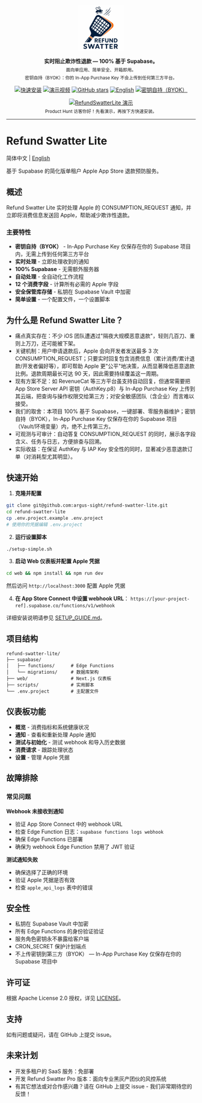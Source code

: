 <p align="center">
  <a href="#" title="Refund Swatter Lite">
    <img src="docs/assets/logo.png" width="120" alt="Refund Swatter Lite logo" />
  </a>
</p>

<p align="center">
  <b>实时阻止欺诈性退款 — 100% 基于 Supabase。</b>
  <br/>
  <sub>面向单应用、简单安全、开箱即用。</sub>
  <br/>
  <sub>密钥自持（BYOK）：你的 In-App Purchase Key 不会上传到任何第三方平台。</sub>
</p>

<p align="center">
  <a href="#快速开始"><img alt="快速安装" src="https://img.shields.io/badge/快速安装-setup--simple.sh-22c55e?logo=gnubash&logoColor=white"></a>
  <a href="https://www.youtube.com/watch?v=j-88H8j7btI&utm_source=producthunt&utm_medium=github&utm_campaign=readme_top" target="_blank"><img alt="演示视频" src="https://img.shields.io/badge/Demo-2%20分钟视频-ff0000?logo=youtube&logoColor=white"></a>
  <a href="https://github.com/argus-sight/refund-swatter-lite/stargazers"><img alt="GitHub stars" src="https://img.shields.io/github/stars/argus-sight/refund-swatter-lite?style=social"></a>
  <a href="./README.md"><img alt="English" src="https://img.shields.io/badge/English-README-blue"></a>
  <a href="#安全性"><img alt="密钥自持（BYOK）" src="https://img.shields.io/badge/密钥自持（BYOK）-已启用-8b5cf6"></a>
</p>

<p align="center">
  <a href="https://www.youtube.com/watch?v=j-88H8j7btI&utm_source=producthunt&utm_medium=github&utm_campaign=readme_hero" target="_blank">
    <img alt="RefundSwatterLite 演示" src="https://img.youtube.com/vi/j-88H8j7btI/maxresdefault.jpg" width="800" />
  </a>
  <br/>
  <sub>Product Hunt 访客你好！先看演示，再按下方快速安装。</sub>
</p>

---

# Refund Swatter Lite

简体中文 | [English](./README.md)

基于 Supabase 的简化版单租户 Apple App Store 退款预防服务。

## 概述

Refund Swatter Lite 实时处理 Apple 的 CONSUMPTION_REQUEST 通知，并立即将消费信息发送回 Apple，帮助减少欺诈性退款。

### 主要特性

- **密钥自持（BYOK）** - In-App Purchase Key 仅保存在你的 Supabase 项目内，无需上传到任何第三方平台
- **实时处理** - 立即处理收到的通知
- **100% Supabase** - 无需额外服务器
- **自动处理** - 全自动化工作流程
- **12 个消费字段** - 计算所有必需的 Apple 字段
- **安全保管库存储** - 私钥在 Supabase Vault 中加密
- **简单设置** - 一个配置文件，一个设置脚本

## 为什么是 Refund Swatter Lite？

- 痛点真实存在：不少 iOS 团队遭遇过"隔夜大规模恶意退款"，轻则几百刀、重则上万刀，还可能被下架。
- 关键机制：用户申请退款后，Apple 会向开发者发送最多 3 次 CONSUMPTION_REQUEST；只要实时回复包含消费信息（累计消费/累计退款/开发者偏好等），即可帮助 Apple 更"公平"地决策，从而显著降低恶意退款比例。退款周期最长可达 90 天，因此需要持续覆盖这一周期。
- 现有方案不足：如 RevenueCat 等三方平台虽支持自动回复，但通常需要把 App Store Server API 密钥（AuthKey.p8）与 In-App Purchase Key 上传到其云端，把查询与操作权限交给第三方；对安全敏感团队（含企业）而言难以接受。
- 我们的取舍：本项目 100% 基于 Supabase，一键部署、零服务器维护；密钥自持（BYOK），In-App Purchase Key 仅保存在你的 Supabase 项目（Vault/环境变量）内，绝不上传第三方。
- 可观测与可审计：自动答复 CONSUMPTION_REQUEST 的同时，展示各字段含义、任务与日志，方便排查与回溯。
- 实际收益：在保证 AuthKey 与 IAP Key 安全性的同时，显著减少恶意退款订单（对消耗型尤其明显）。

## 快速开始

1. **克隆并配置**
```bash
git clone git@github.com:argus-sight/refund-swatter-lite.git
cd refund-swatter-lite
cp .env.project.example .env.project
# 使用你的凭据编辑 .env.project
```

2. **运行设置脚本**
```bash
./setup-simple.sh
```

3. **启动 Web 仪表板并配置 Apple 凭据**
```bash
cd web && npm install && npm run dev
```
然后访问 `http://localhost:3000` 配置 Apple 凭据

4. **在 App Store Connect 中设置 webhook URL**：
   `https://[your-project-ref].supabase.co/functions/v1/webhook`

详细安装说明请参见 [SETUP_GUIDE.md](./SETUP_GUIDE.md)。

## 项目结构

```
refund-swatter-lite/
├── supabase/
│   ├── functions/      # Edge Functions
│   └── migrations/     # 数据库架构
├── web/                # Next.js 仪表板
├── scripts/            # 实用脚本
└── .env.project        # 主配置文件
```

## 仪表板功能

- **概览** - 消费指标和系统健康状况
- **通知** - 查看和重新处理 Apple 通知
- **测试与初始化** - 测试 webhook 和导入历史数据
- **消费请求** - 跟踪处理状态
- **设置** - 管理 Apple 凭据

## 故障排除

### 常见问题

**Webhook 未接收到通知**
- 验证 App Store Connect 中的 webhook URL
- 检查 Edge Function 日志：`supabase functions logs webhook`
- 确保 Edge Functions 已部署
- 确保为 webhook Edge Function 禁用了 JWT 验证


**测试通知失败**
- 确保选择了正确的环境
- 验证 Apple 凭据是否有效
- 检查 `apple_api_logs` 表中的错误

## 安全性

- 私钥在 Supabase Vault 中加密
- 所有 Edge Functions 的身份验证验证
- 服务角色密钥永不暴露给客户端
- CRON_SECRET 保护计划端点
- 不上传密钥到第三方（BYOK） — In-App Purchase Key 仅保存在你的 Supabase 项目中

## 许可证

根据 Apache License 2.0 授权，详见 [LICENSE](./LICENSE)。

## 支持

如有问题或疑问，请在 GitHub 上提交 issue。

## 未来计划

- 开发多租户的 SaaS 服务：免部署
- 开发 Refund Swatter Pro 版本：面向专业黑灰产团伙的风控系统
- 有其它想法或对合作感兴趣？请在 GitHub 上提交 issue - 我们非常期待您的反馈！
